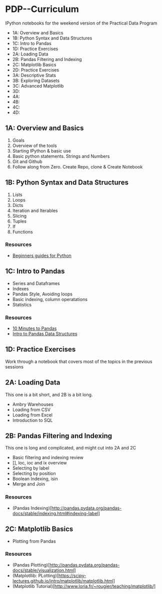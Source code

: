 # PDP--Curriculum

IPython notebooks for the weekend version of the Practical Data Program


* 1A: Overview and Basics
* 1B: Python Syntax and Data Structures
* 1C: Intro to Pandas
* 1D: Practice Exercises
* 2A: Loading Data
* 2B: Pandas Filtering and Indexing
* 2C: Matplotlib Basics
* 2D: Practice Exercises
* 3A: Descriptive Stats
* 3B: Exploring Datasets
* 3C: Advanced Matplotlib
* 3D: 
* 4A:
* 4B:
* 4C:
* 4D:

## 1A: Overview and Basics


1. Goals
2. Overview of the tools
3. Starting IPython & basic use
4. Basic python statements. Strings and Numbers
5. Git and Github
6. Follow along from Zero. Create Repo, clone & Create Notebook


## 1B: Python Syntax and Data Structures

1. Lists
2. Loops
3. Dicts
4. Iteration and Iterables
5. Slicing
6. Tuples
7. If
8. Functions

### Resources

* [Beginners guides for Python](https://wiki.python.org/moin/BeginnersGuide/Programmers)

## 1C: Intro to Pandas

* Series and Dataframes
* Indexes
* Pandas Style, Avoiding loops
* Basic indexing, column operatations
* Statistics

### Resources

* [10 Minutes to Pandas](http://pandas.pydata.org/pandas-docs/stable/10min.html)
* [Intro to Pandas Data Structures](http://www.gregreda.com/2013/10/26/intro-to-pandas-data-structures/)


## 1D:  Practice Exercises

Work through a notebook that covers most of the topics in the previous sessions


## 2A: Loading Data

This one is a bit short, and 2B is a bit long. 

* Ambry Warehouses
* Loading from CSV
* Loading from Excel
* Introduction to SQL

## 2B: Pandas Filtering and Indexing

This one is long and complicated, and might cut into 2A and 2C

* Basic filtering and indexing review
* [], loc, ioc and ix overview
* Selecting by label
* Selecting by position
* Boolean Indexing, isin
* Merge and Join

### Resources

* (Pandas Indexing)[http://pandas.pydata.org/pandas-docs/stable/indexing.html#indexing-label]

## 2C:  Matplotlib Basics

* Plotting from Pandas


### Resources

* (Pandas Plotting)[http://pandas.pydata.org/pandas-docs/stable/visualization.html]
* (Matplotllib: PLotting)[https://scipy-lectures.github.io/intro/matplotlib/matplotlib.html]
* (Matplotlib Tutorial)[http://www.loria.fr/~rougier/teaching/matplotlib/]

